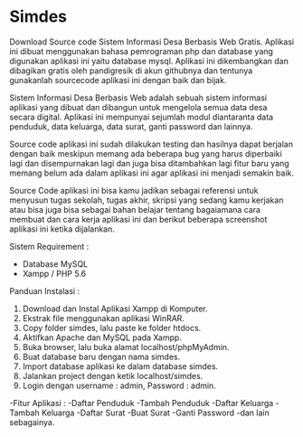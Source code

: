 # Simdes

Download Source code Sistem Informasi Desa Berbasis Web Gratis. Aplikasi ini dibuat menggunakan bahasa pemrograman php dan database yang digunakan aplikasi ini yaitu database mysql. Aplikasi ini dikembangkan dan dibagikan gratis oleh pandigresik di akun githubnya dan tentunya gunakanlah sourcecode aplikasi ini dengan baik dan bijak.

Sistem Informasi Desa Berbasis Web adalah sebuah sistem informasi aplikasi yang dibuat dan dibangun untuk mengelola semua data desa secara digital. Aplikasi ini mempunyai sejumlah modul diantaranta data penduduk, data keluarga, data surat, ganti password dan lainnya.

Source code aplikasi ini sudah dilakukan testing dan hasilnya dapat berjalan dengan baik meskipun memang ada beberapa bug yang harus diperbaiki lagi dan disempurnakan lagi dan juga bisa ditambahkan lagi fitur baru yang memang belum ada dalam aplikasi ini agar aplikasi ini menjadi semakin baik.

Source Code aplikasi ini bisa kamu jadikan sebagai referensi untuk menyusun tugas sekolah, tugas akhir, skripsi yang sedang kamu kerjakan atau bisa juga bisa sebagai bahan belajar tentang bagaiamana cara membuat dan cara kerja aplikasi ini dan berikut beberapa screenshot aplikasi ini ketika dijalankan.

Sistem Requirement :

- Database MySQL
- Xampp / PHP 5.6

Panduan Instalasi :
1. Download dan Instal Aplikasi Xampp di Komputer.
2. Ekstrak file menggunakan aplikasi WinRAR.
3. Copy folder simdes, lalu paste ke folder htdocs.
4. Aktifkan Apache dan MySQL pada Xampp.
5. Buka browser, lalu buka alamat localhost/phpMyAdmin.
6. Buat database baru dengan nama simdes.
7. Import database aplikasi ke dalam database simdes.
8. Jalankan project dengan ketik localhost/simdes.
9. Login dengan username : admin, Password : admin.


-Fitur Aplikasi :
-Daftar Penduduk
-Tambah Penduduk
-Daftar Keluarga
-Tambah Keluarga
-Daftar Surat
-Buat Surat
-Ganti Password
-dan lain sebagainya.
